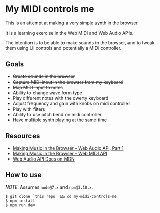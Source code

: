 # My MIDI controls me

This is an attempt at making a very simple synth in the browser.

It is a learning exercise in the Web MIDI and Web Audio APIs.

The intention is to be able to make sounds in the browser, and to tweak them using UI controls and potentially a MIDI controller.

## Goals

* ~~Create sounds in the browser~~
* ~~Capture MIDI input in the browser from my keyboard~~
* ~~Map MIDI input to notes~~
* ~~Ability to change wave form type~~
* Play different notes with the qwerty keyboard
* Adjust frequency and gain with knobs on midi controller
* Play with filters
* Ability to use pitch bend on midi controller
* Have multiple synth playing at the same time

## Resources

* [Making Music in the Browser – Web Audio API, Part 1](https://www.keithmcmillen.com/blog/making-music-in-the-browser-web-audio-api-part-1/)
* [Making Music in the Browser – Web MIDI API](https://www.keithmcmillen.com/blog/making-music-in-the-browser-web-midi-api/)
* [Web Audio API Docs on MDN](https://developer.mozilla.org/en-US/docs/Web/API/Web_Audio_API)

## How to use

*NOTE*: Assumes `node@7.x` and `npm@3.10.x`.

```
$ git clone `this repo` && cd my-midi-controls-me
$ npm install
$ npm run dev
```
